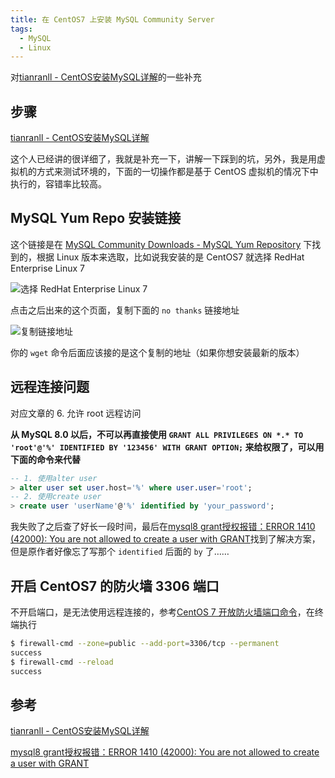 ```yaml
---
title: 在 CentOS7 上安装 MySQL Community Server
tags:
  - MySQL
  - Linux
---
```

对[tianranll - CentOS安装MySQL详解](https://juejin.im/post/5d07cf13f265da1bd522cfb6#heading-24)的一些补充
<!--more-->

## 步骤

[tianranll - CentOS安装MySQL详解](https://juejin.im/post/5d07cf13f265da1bd522cfb6#heading-24)

这个人已经讲的很详细了，我就是补充一下，讲解一下踩到的坑，另外，我是用虚拟机的方式来测试环境的，下面的一切操作都是基于 CentOS 虚拟机的情况下中执行的，容错率比较高。

## MySQL Yum Repo 安装链接

这个链接是在 [MySQL Community Downloads - MySQL Yum Repository](https://dev.mysql.com/downloads/repo/yum/) 下找到的，根据 Linux 版本来选取，比如说我安装的是 CentOS7 就选择 RedHat Enterprise Linux 7

![选择 RedHat Enterprise Linux 7](https://cdn.jsdelivr.net/gh/mazixiang/assets@master/picgo/20200528085819.png)

点击之后出来的这个页面，复制下面的 `no thanks` 链接地址

![复制链接地址](https://cdn.jsdelivr.net/gh/mazixiang/assets@master/picgo/20200528090827.png)

你的 `wget` 命令后面应该接的是这个复制的地址（如果你想安装最新的版本）

## 远程连接问题

对应文章的 6. 允许 root 远程访问

**从 MySQL 8.0 以后，不可以再直接使用 `GRANT ALL PRIVILEGES ON *.* TO 'root'@'%' IDENTIFIED BY '123456' WITH GRANT OPTION;` 来给权限了，可以用下面的命令来代替**

```sql
-- 1. 使用alter user
> alter user set user.host='%' where user.user='root';
-- 2. 使用create user
> create user 'userName'@'%' identified by 'your_password';
```

我失败了之后查了好长一段时间，最后在[mysql8 grant授权报错：ERROR 1410 (42000): You are not allowed to create a user with GRANT](https://www.jianshu.com/p/98a6d42e28c8)找到了解决方案，但是原作者好像忘了写那个 `identified` 后面的 `by` 了……

## 开启 CentOS7 的防火墙 3306 端口

不开启端口，是无法使用远程连接的，参考[CentOS 7 开放防火墙端口命令](https://blog.csdn.net/achang21/article/details/52538049)，在终端执行

```bash
$ firewall-cmd --zone=public --add-port=3306/tcp --permanent
success
$ firewall-cmd --reload
success
```

## 参考

[tianranll - CentOS安装MySQL详解](https://juejin.im/post/5d07cf13f265da1bd522cfb6#heading-24)

[mysql8 grant授权报错：ERROR 1410 (42000): You are not allowed to create a user with GRANT](https://www.jianshu.com/p/98a6d42e28c8)